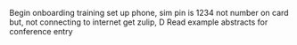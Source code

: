 
Begin onboarding training
set up phone, sim pin is 1234 not number on card but, not connecting to internet
get zulip, D
Read example abstracts for conference entry

